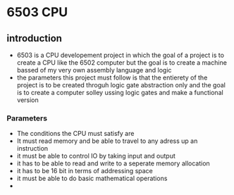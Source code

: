 # 6503 CPU 
## introduction
- 6503 is a CPU developement project in which the goal of a project is to create a CPU like the 6502 computer but the goal is to create a machine bassed of my very own assembly language and logic
- the parameters this project must follow is that the entierety of the project is to be created throguh logic gate abstraction only and the goal is to create a computer solley ussing logic gates and make a functional version
### Parameters
- The conditions the CPU must satisfy are
- It must read memory and be able to travel to any adress up an instruction
- it must be able to control IO by taking input and output
- it has to be able to read and write to a seperate memory allocation
- it has to be 16 bit in terms of addressing space
- it must be able to do basic mathematical operations
- 
